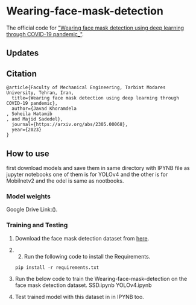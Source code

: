 # Wearing-face-mask-detection
The official code for ["Wearing face mask detection using deep learning through COVID-19 pandemic_"](https://arxiv.org/abs/2305.00068).
## Updates
## Citation
```
@article{Faculty of Mechanical Engineering, Tarbiat Modares University, Tehran, Iran,
  title={Wearing face mask detection using deep learning through COVID-19 pandemic},
  author={Javad Khoramdela
, Soheila Hatamib
, and Majid Sadedel},
  journal={https://arxiv.org/abs/2305.00068},
  year={2023}
}
```
## How to use
first download models and save them in same directory with IPYNB file as jupyter notebooks one of them is for YOLOv4 and the other is for Mobilnetv2 and the odel is same as nootbooks.

### Model weights
Google Drive Link:().

### Training and Testing
1) Download the face mask detection dataset from [here](https://www.kaggle.com/andrewmvd/face-mask-detection (2020)).
2) 2) Run the following code to install the Requirements.

    `pip install -r requirements.txt`

3) Run the below code to train the Wearing-face-mask-detection on the face mask detection dataset.
    SSD.ipynb
    YOLOv4.ipynb
4) Test trained model with this dataset in in IPYNB too.
